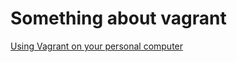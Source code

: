 # Something about vagrant

[Using Vagrant on your personal computer](https://alx-intranet.hbtn.io/concepts/81)
